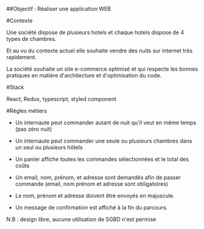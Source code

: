 ##Objectif : Réaliser une application WEB

 

#Contexte

   Une société dispose de plusieurs hotels et chaque hotels dispose de 4 types de chambres.

   Et au vu du contexte actuel elle souhaite vendre des nuits sur internet très rapidement.

   La société souhaite un site e-commerce optimisé et qui respecte les bonnes pratiques en matière d'architecture et d'optimisation du code.

 

#Stack

   React, Redux, typescript, styled component

 

#Règles métiers

- Un internaute peut commander autant de nuit qu'il veut en même temps (pas zéro nuit)

- Un internaute peut commander une seule ou plusieurs chambres dans un seul ou plusieurs hôtels

- Un panier affiche toutes les commandes sélectionnées et le total des coûts

- Un email, nom, prénom, et adresse sont demandés afin de passer commande (email, nom prénom et adresse sont obligatoires)

- Le nom, prénom et adresse doivent être envoyés en majuscule.

- Un message de confirmation est affiché à la fin du parcours.

N.B : design libre, aucune utilisation de SGBD n'est permise
